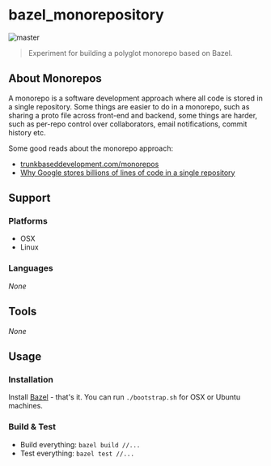 # bazel_monorepository

![master](https://github.com/thomasklinger1234/bazel_monorepository/workflows/master/badge.svg)

> Experiment for building a polyglot monorepo based on Bazel.

## About Monorepos

A monorepo is a software development approach where all code is stored in a single repository. Some things are easier to do in a monorepo, such as sharing a proto file across front-end and backend, some things are harder, such as per-repo control over collaborators, email notifications, commit history etc. 

Some good reads about the monorepo approach:

- [trunkbaseddevelopment.com/monorepos](https://trunkbaseddevelopment.com/monorepos/)
- [Why Google stores billions of lines of code in a single repository](https://cacm.acm.org/magazines/2016/7/204032-why-google-stores-billions-of-lines-of-code-in-a-single-repository/fulltext)

## Support

### Platforms

- OSX
- Linux 

### Languages

*None*

## Tools

*None*

## Usage

### Installation

Install [Bazel](https://docs.bazel.build/versions/master/install.html) - that's it. You can run `./bootstrap.sh` for OSX or Ubuntu machines.

### Build & Test

- Build everything: `bazel build //...`
- Test everything: `bazel test //...`